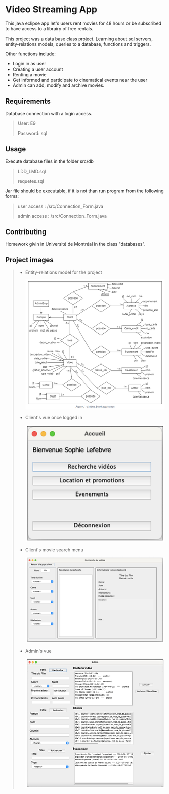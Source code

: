 # Video Streaming App

This java eclipse app let's users rent movies for 48 hours or be subscribed to have access to a librairy of free rentals.

This project was a data base class project. Learning about sql servers, entity-relations models, queries to a database, functions and triggers.

Other functions include:

- Login in as user
- Creating a user account
- Renting a movie
- Get informed and participate to cinematical events near the user
- Admin can add, modify and archive movies.

## Requirements

Database connection with a login access.

> User: E9
>
> Password: sql

## Usage

Execute database files in the folder src/db

> LDD_LMD.sql
>
> requetes.sql

Jar file should be executable, if it is not than run program from the following forms:

> user access : /src/Connection_Form.java
>
> admin access : /src/Connection_Form.java

## Contributing

Homework givin in Université de Montréal in the class "databases".

## Project images

> - Entity-relations model for the project
>
>   ![entity-relations model](https://github.com/Karenn7faee/Video-Sreaming-App/blob/main/images/Video_ER-model.png?raw=true)
>
> - Client's vue once logged in
>
>   ![client vue selection list picture](https://github.com/Karenn7faee/Video-Sreaming-App/blob/main/images/VideoClientApp.png?raw=true)
>
> - Client's movie search menu
>
>   ![client vue movie search picture](https://github.com/Karenn7faee/Video-Sreaming-App/blob/main/images/VideoApp.png?raw=true)
>
> - Admin's vue
>
>   ![Admin vue picture](https://github.com/Karenn7faee/Video-Sreaming-App/blob/main/images/VideoAdminApp.png?raw=true)
